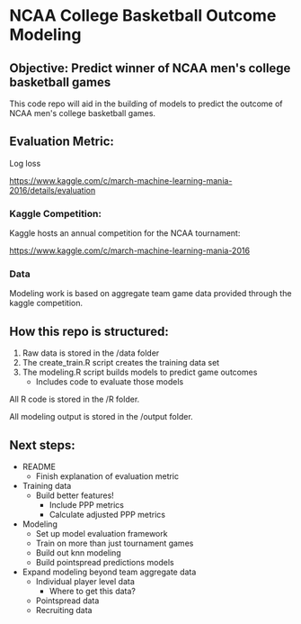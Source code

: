 # NCAA College Basketball Outcome Modeling ##

## Objective: Predict winner of NCAA men's college basketball games

This code repo will aid in the building of models to predict the outcome of NCAA men's college basketball games.

## Evaluation Metric:
Log loss

https://www.kaggle.com/c/march-machine-learning-mania-2016/details/evaluation

### Kaggle Competition:
Kaggle hosts an annual competition for the NCAA tournament:

https://www.kaggle.com/c/march-machine-learning-mania-2016

### Data
Modeling work is based on aggregate team game data provided through the kaggle competition.

## How this repo is structured:
1. Raw data is stored in the /data folder
2. The create_train.R script creates the training data set
3. The modeling.R script builds models to predict game outcomes 
	- Includes code to evaluate those models

All R code is stored in the /R folder.

All modeling output is stored in the /output folder.


## Next steps:
* README
	* Finish explanation of evaluation metric
* Training data
	* Build better features!
		* Include PPP metrics
		* Calculate adjusted PPP metrics
* Modeling
	* Set up model evaluation framework
	* Train on more than just tournament games
	* Build out knn modeling
	* Build pointspread predictions models
* Expand modeling beyond team aggregate data
	* Individual player level data
		* Where to get this data?
	* Pointspread data
	* Recruiting data